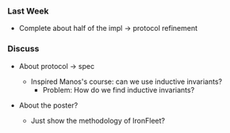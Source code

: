 ### Last Week

- Complete about half of the impl -> protocol refinement

### Discuss

- About protocol -> spec
  - Inspired Manos's course: can we use inductive invariants?
    - Problem: How do we find inductive invariants?

- About the poster?
  - Just show the methodology of IronFleet?